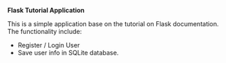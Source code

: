 **Flask Tutorial Application**

This is a simple application base on the tutorial on Flask documentation.
The functionality include:
+ Register / Login User
+ Save user info in SQLite database.